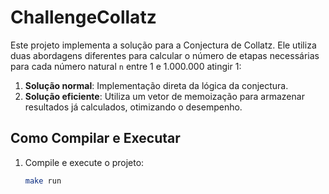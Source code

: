 # ChallengeCollatz

Este projeto implementa a solução para a Conjectura de Collatz. Ele utiliza duas abordagens diferentes para calcular o número de etapas necessárias para cada número natural `n` entre 1 e 1.000.000 atingir 1:

1. **Solução normal**: Implementação direta da lógica da conjectura.
2. **Solução eficiente**: Utiliza um vetor de memoização para armazenar resultados já calculados, otimizando o desempenho.

## Como Compilar e Executar

1. Compile e execute o projeto:

   ```bash
   make run
   ```